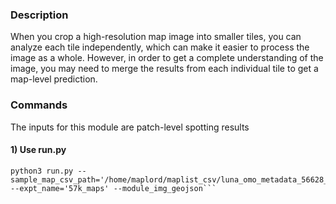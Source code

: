 ### Description
When you crop a high-resolution map image into smaller tiles, you can analyze each tile independently, which can make it easier to process the image as a whole. However, in order to get a complete understanding of the image, you may need to merge the results from each individual tile to get a map-level prediction.

### Commands

The inputs for this module are patch-level spotting results 

#### 1) Use run.py 
```
python3 run.py --sample_map_csv_path='/home/maplord/maplist_csv/luna_omo_metadata_56628_20220724.csv'  --expt_name='57k_maps' --module_img_geojson```
